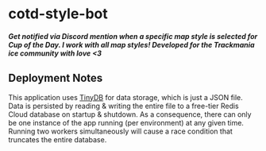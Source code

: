 # cotd-style-bot

##### Get notified via Discord mention when a specific map style is selected for Cup of the Day. I work with all map styles! Developed for the Trackmania ice community with love <3

## Deployment Notes

This application uses [TinyDB](https://tinydb.readthedocs.io/en/latest/) for data storage, which is just a JSON file. Data is persisted by reading & writing the entire file to a free-tier Redis Cloud database on startup & shutdown. As a consequence, there can only be one instance of the app running (per environment) at any given time. Running two workers simultaneously will cause a race condition that truncates the entire database.
